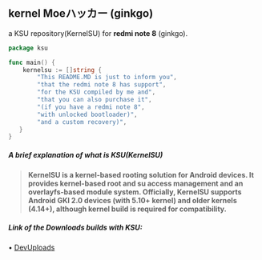 ## kernel Moeハッカー (ginkgo)
a KSU repository(KernelSU) for **redmi note 8** (ginkgo).

```go
package ksu

func main() {
    kernelsu := []string {
        "This README.MD is just to inform you",
        "that the redmi note 8 has support",
        "for the KSU compiled by me and",
        "that you can also purchase it",
        "(if you have a redmi note 8",
        "with unlocked bootloader)",
        "and a custom recovery)",
   }
}
```

##### A brief explanation of what is KSU(KernelSU)

> **KernelSU is a kernel-based rooting solution for Android devices. It provides kernel-based root and su access management and an overlayfs-based module system. Officially, KernelSU supports Android GKI 2.0 devices (with 5.10+ kernel) and older kernels (4.14+), although kernel build is required for compatibility.**

##### Link of the Downloads builds with KSU:
  • [DevUploads](https://devuploads.com/users/AkariOficial/2844/v4.14.314)
